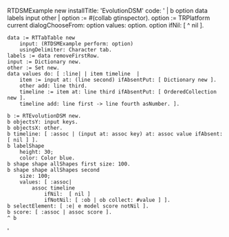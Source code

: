 RTDSMExample new installTitle: 'EvolutionDSM' 
		code:
'
	| b option data labels input other |
	option := #(collab gtinspector).
	option := TRPlatform current dialogChooseFrom: option values: option.
	option ifNil: [ ^ nil ].
	
	data := RTTabTable new 
		input: (RTDSMExample perform: option)
		usingDelimiter: Character tab.
	labels := data removeFirstRow.
	input := Dictionary new.
	other := Set new.
	data values do: [ :line| | item timeline  | 
		item := input at: (line second) ifAbsentPut: [ Dictionary new ].
		other add: line third.
		timeline := item at: line third ifAbsentPut: [ OrderedCollection new ].
		timeline add: line first -> line fourth asNumber. ].

	b := RTEvolutionDSM new.
	b objectsY: input keys.
	b objectsX: other.
	b timeline: [ :assoc | (input at: assoc key) at: assoc value ifAbsent: [ nil ] ].
	b labelShape
		height: 30;
		color: Color blue.
	b shape shape allShapes first size: 100.
	b shape shape allShapes second
		size: 100;
		values: [ :assoc| 
			assoc timeline 
				ifNil:  [ nil ]
				ifNotNil: [ :ob | ob collect: #value ] ].
	b selectElement: [ :e| e model score notNil ].
	b score: [ :assoc | assoc score ].
	^ b 
	

'